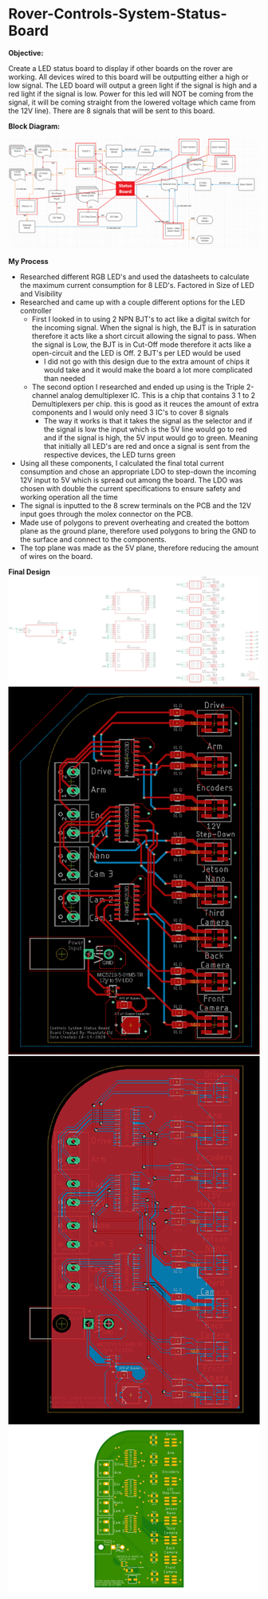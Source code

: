 # Rover-Controls-System-Status-Board

**Objective:**

Create a LED status board to display if other boards on the rover are working. All devices wired to this board will be outputting either a high or low signal. The LED board will output a green light if the signal is high and a red light if the signal is low. Power for this led will NOT be coming from the signal, it will be coming straight from the lowered voltage which came from the 12V line). There are 8 signals that will be sent to this board. 

**Block Diagram:**

<img src="Rover Block Diagram.png">


**My Process**
- Researched different RGB LED's and used the datasheets to calculate the maximum current consumption for 8 LED's. Factored in Size of LED and Visibility
- Researched and came up with a couple different options for the LED controller
  - First I looked in to using 2 NPN BJT's to act like a digital switch for the incoming signal. When the signal is high, the BJT is in saturation therefore it acts like a short circuit allowing the signal to pass. When the signal is Low, the BJT is in Cut-Off mode therefore it acts like a open-circuit and the LED is Off. 2 BJT's per LED would be used
    - I did not go with this design due to the extra amount of chips it would take and it would make the board a lot more complicated than needed
  - The second option I researched and ended up using is the Triple 2-channel analog demultiplexer IC. This is a chip that contains 3 1 to 2 Demultiplexers per chip. this is good as it reuces the amount of extra components and I would only need 3 IC's to cover 8 signals
    - The way it works is that it takes the signal as the selector and if the signal is low the input which is the 5V line would go to red and if the signal is high, the 5V input would go to green. Meaning that initially all LED's are red and once a signal is sent from the respective devices, the LED turns green
- Using all these components, I calculated the final total current consumption and chose an appropriate LDO to step-down the incoming 12V input to 5V which is spread out among the board. The LDO was chosen with double the current specifications to ensure safety and working operation all the time
- The signal is inputted to the 8 screw terminals on the PCB and the 12V input goes through the molex connector on the PCB.
- Made use of polygons to prevent overheating and created the bottom plane as the ground plane, therefore used polygons to bring the GND to the surface and connect to the components.
- The top plane was made as the 5V plane, therefore reducing the amount of wires on the board. 

**Final Design**
<img src="Schematic.png">
<img src="Board.png">
<img src="BoardRatsnest.png">
<img src="LEDStatusBoard.png">
